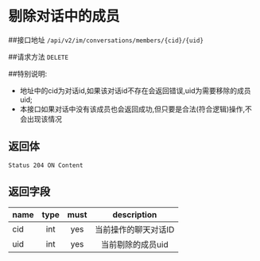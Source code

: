 # 剔除对话中的成员

##接口地址
`/api/v2/im/conversations/members/{cid}/{uid}`

##请求方法
`DELETE `

##特别说明:
 - 地址中的cid为对话id,如果该对话id不存在会返回错误,uid为需要移除的成员uid;
 - 本接口如果对话中没有该成员也会返回成功,但只要是合法(符合逻辑)操作,不会出现该情况

## 返回体

```
Status 204 ON Content
```

## 返回字段
| name     | type     | must     | description |
|----------|:--------:|:--------:|:--------:|
| cid  | int      | yes      | 当前操作的聊天对话ID |
|uid	|int		|yes	 |当前剔除的成员uid|

